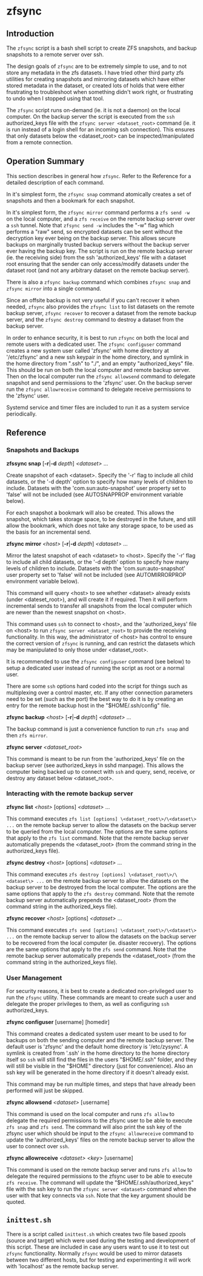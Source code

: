 # zfsync

## Introduction

The `zfsync` script is a bash shell script to create ZFS snapshots, and backup snapshots to a remote server over ssh.

The design goals of `zfsync` are to be extremely simple to use, and to not store any metadata in the zfs datasets. I have tried other third party zfs utilities for creating snapshots and mirroring datasets which have either stored metadata in the dataset, or created lots of holds that were either frustrating to troubleshoot when something didn't work right, or frustrating to undo when I stopped using that tool.

The `zfsync` script runs on-demand (ie. it is not a daemon) on the local computer. On the backup server the script is executed from the `ssh` authorized_keys file with the `zfsync server <dataset_root>` command (ie. it is run instead of a login shell for an incoming ssh connection). This ensures that only datasets below the <dataset_root> can be inspected/manipulated from a remote connection.

## Operation Summary

This section describes in general how `zfsync`. Refer to the Reference for a detailed description of each command.

In it's simplest form, the `zfsync snap` command atomically creates a set of snapshots and then a bookmark for each snapshot.

In it's simplest form, the `zfsync mirror` command performs a `zfs send -w` on the local computer, and a `zfs receive` on the remote backup server over a `ssh` tunnel. Note that `zfsync send -w` includes the "-w" flag which performs a "raw" send, so encrypted datasets can be sent without the decryption key ever being on the backup server. This allows secure backups on marginally trusted backup servers without the backup server ever having the backup key. The script is run on the remote backup server (ie. the receiving side) from the ssh 'authorized_keys' file with a dataset root ensuring that the sender can only access/modify datasets under the dataset root (and not any arbitrary dataset on the remote backup server).

There is also a `zfsync backup` command which combines `zfsync snap` and `zfsync mirror` into a single command.

Since an offsite backup is not very useful if you can't recover it when needed, `zfsync` also provides the `zfsync list` to list datasets on the remote backup server, `zfsync recover` to recover a dataset from the remote backup server, and the `zfsync destroy` command to destroy a dataset from the backup server.

In order to enhance security, it is best to run `zfsync` on both the local and remote users with a dedicated user. The `zfsync configuser` command creates a new system user called 'zfsync' with home directory at '/etc/zfsync' and a new ssh keypair in the home directory, and symlink in the home directory from ".ssh" to "./", and an empty "authorized_keys" file. This should be run on both the local computer and remote backup server. Then on the local computer run the `zfsync allowsend` command to delegate snapshot and send permissions to the 'zfsync' user. On the backup server run the `zfsync allowreceive` command to delegate receive permissions to the 'zfsync' user.

Systemd service and timer files are included to run it as a system service periodically.

## Reference

### Snapshots and Backups

**zfssync snap** [**-r**|**-d** *depth*] *\<dataset>* ...

Create snapshot of each \<dataset\>. Specify the '-r' flag to include all child datasets, or the '-d depth' option to specify how many levels of children to include. Datasets with the 'com.sun:auto-snapshot' user property set to 'false' will not be included (see AUTOSNAPPROP environment variable below).

For each snapshot a bookmark will also be created. This allows the snapshot, which takes storage space, to be destroyed in the future, and still allow the bookmark, which does not take any storage space, to be used as the basis for an incremental send.

**zfsync mirror** *\<host\>* [**-r**|**-d** *depth*] *\<dataset\>* ...

Mirror the latest snapshot of each \<dataset\> to \<host\>. Specify the '-r' flag to include all child datasets, or the '-d depth' option to specify how many levels of children to include. Datasets with the 'com.sun:auto-snapshot' user property set to 'false' will not be included (see AUTOMIRRORPROP environment variable below).

This command will query \<host\> to see whether \<dataset\> already exists (under \<dateset_root\>), and will create it if required. Then it will perform incremental sends to transfer all snapshots from the local computer which are newer than the newest snapshot on \<host\>.

This command uses `ssh` to connect to \<host\>, and the 'authorized_keys' file on \<host\> to run `zfsync server <dataset_root>` to provide the receiving functionality. In this way, the administrator of \<host\> has control to ensure the correct version of `zfsync` is running, and can restrict the datasets which may be manipulated to only those under \<dataset_root\>.

It is recommended to use the `zfsync configuser` command (see below) to setup a dedicated user instead of running the script as root or a normal user.

There are some `ssh` options hard coded into the script for things such as multiplexing over a control master, etc. If any other connection parameters need to be set (such as the port) the best way to do it is by creating an entry for the remote backup host in the "$HOME/.ssh/config" file.

**zfsync backup** *\<host\>* [**-r**|**-d** *depth*] *\<dataset\>* ...

The backup command is just a convenience function to run `zfs snap` and then `zfs mirror`.

**zfsync server** *\<dataset_root\>*

This command is meant to be run from the 'authorized_keys' file on the backup server (see authorized_keys in sshd manpage). This allows the computer being backed up to connect with `ssh` and query, send, receive, or destroy any dataset below \<dataset_root\>.

### Interacting with the remote backup server

**zfsync list** *\<host\>* [options] *\<dataset\>* ...

This command executes `zfs list [options] \<dataset_root\>/\<dataset\> ...` on the remote backup server to allow the datasets on the backup server to be queried from the local computer. The options are the same options that apply to the `zfs list` command. Note that the remote backup server automatically prepends the \<dataset_root\> (from the command string in the authorized_keys file).

**zfsync destroy** *\<host\>* [options] *\<dataset\>* ...

This command executes `zfs destroy [options] \<dataset_root\>/\<dataset\> ...` on the remote backup server to allow the datasets on the backup server to be destroyed from the local computer. The options are the same options that apply to the `zfs destroy` command. Note that the remote backup server automatically prepends the \<dataset_root\> (from the command string in the authorized_keys file).

**zfsync recover** *\<host\>* [options] *\<dataset\>* ...

This command executes `zfs send [options] \<dataset_root\>/\<dataset\> ...` on the remote backup server to allow the datasets on the backup server to be recovered from the local computer (ie. disaster recovery). The options are the same options that apply to the `zfs send` command. Note that the remote backup server automatically prepends the \<dataset_root\> (from the command string in the authorized_keys file).

### User Management

For security reasons, it is best to create a dedicated non-privileged user to run the `zfsync` utility. These commands are meant to create such a user and delegate the proper privileges to them, as well as configuring `ssh` authorized_keys.

**zfsync configuser** [username] [homedir]

This command creates a dedicated system user meant to be used to for backups on both the sending computer and the remote backup server. The default user is 'zfsync' and the default home directory is '/etc/zysync'. A symlink is created from '.ssh' in the home directory to the home directory itself so `ssh` will still find the files in the users "$HOME/.ssh" folder, and they will still be visible in the "$HOME" directory (just for convenience). Also an ssh key will be generated in the home directory if it doesn't already exist.

This command may be run multiple times, and steps that have already been performed will just be skipped.

**zfsync allowsend** *\<dataset\>* [username]

This command is used on the local computer and runs `zfs allow` to delegate the required permissions to the zfsync user to be able to execute `zfs snap` and `zfs send`. The command will also print the ssh key of the zfsync user which should be input to the `zfsync allowreceive` command to update the 'authorized_keys' files on the remote backup server to allow the user to connect over `ssh`.

**zfsync allowreceive** *\<dataset\>* *\<key\>* [username]

This command is used on the remote backup server and runs `zfs allow` to delegate the required permissions to the zfsync user to be able to execute `zfs receive`. The command will update the "$HOME/.ssh/authorized_keys" file with the ssh key to run the `zfsync server <dataset>` command when the user with that key connects via `ssh`. Note that the key argument should be quoted.

## `inittest.sh`

There is a script called `inittest.sh` which creates two file based zpools (source and target) which were used during the testing and development of this script. These are included in case any users want to use it to test out `zfsync` functionality. Normally `zfsync` would be used to mirror datasets between two different hosts, but for testing and experimenting it will work with 'localhost' as the remote backup server.

